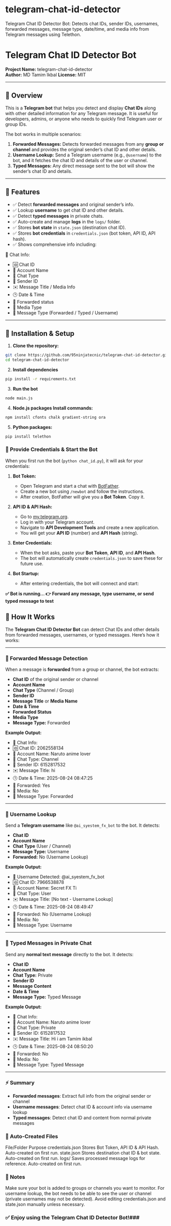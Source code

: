 # telegram-chat-id-detector
Telegram Chat ID Detector Bot: Detects chat IDs, sender IDs, usernames, forwarded messages, message type, date/time, and media info from Telegram messages using Telethon.

# Telegram Chat ID Detector Bot

**Project Name:** telegram-chat-id-detector  
**Author:** MD Tamim Ikbal 
**License:** MIT  

---

## 🔹 Overview

This is a **Telegram bot** that helps you detect and display **Chat IDs** along with other detailed information for any Telegram message. It is useful for developers, admins, or anyone who needs to quickly find Telegram user or group IDs.  

The bot works in multiple scenarios:

1. **Forwarded Messages:** Detects forwarded messages from any **group or channel** and provides the original sender’s chat ID and other details.  
2. **Username Lookup:** Send a Telegram username (e.g., `@username`) to the bot, and it fetches the chat ID and details of the user or channel.  
3. **Typed Messages:** Any direct message sent to the bot will show the sender’s chat ID and details.  

---

## 🔹 Features

- ✅ Detect **forwarded messages** and original sender’s info.  
- ✅ Lookup **username** to get chat ID and other details.  
- ✅ Detect **typed messages** in private chats.  
- ✅ Auto-create and manage **logs** in the `logs/` folder.  
- ✅ Stores **bot state** in `state.json` (destination chat ID).  
- ✅ Stores **bot credentials** in `credentials.json` (bot token, API ID, API hash).  
- ✅ Shows comprehensive info including:

📌 Chat Info:
- 🆔 Chat ID  
- 💬 Account Name  
- 📂 Chat Type  
- 👤 Sender ID  
- ✉️ Message Title / Media Info  
- 🕒 Date & Time  
- 📂 Forwarded status  
- 📂 Media Type  
- 📂 Message Type (Forwarded / Typed / Username)  

---

## 🔹 Installation & Setup

1. **Clone the repository:**

```bash
git clone https://github.com/95ninjatecnic/telegram-chat-id-detector.git
cd telegram-chat-id-detector
```

2. **Install dependencies**

```bash
pip install -r requirements.txt
```

3. **Run the bot**

```bash
node main.js
```
4. **Node.js packages Install commands:**

```bash
npm install cfonts chalk gradient-string ora
```

5. **Python packages:**

```bash
pip install telethon
```

### 🔹 Provide Credentials & Start the Bot

When you first run the bot (`python chat_id.py`), it will ask for your credentials:

1. **Bot Token:**  
   - Open Telegram and start a chat with [BotFather](https://t.me/BotFather).  
   - Create a new bot using `/newbot` and follow the instructions.  
   - After creation, BotFather will give you a **Bot Token**. Copy it.  

2. **API ID & API Hash:**  
   - Go to [my.telegram.org](https://my.telegram.org).  
   - Log in with your Telegram account.  
   - Navigate to **API Development Tools** and create a new application.  
   - You will get your **API ID** (number) and **API Hash** (string).  

3. **Enter Credentials:**  
   - When the bot asks, paste your **Bot Token**, **API ID**, and **API Hash**.  
   - The bot will automatically create `credentials.json` to save these for future use.  

4. **Bot Startup:**  
   - After entering credentials, the bot will connect and start:  


**✅ Bot is running...
👉 Forward any message, type username, or send typed message to test**

## 🔹 How It Works

The **Telegram Chat ID Detector Bot** can detect Chat IDs and other details from forwarded messages, usernames, or typed messages. Here’s how it works:

---

### 🔹 Forwarded Message Detection

When a message is **forwarded** from a group or channel, the bot extracts:

- **Chat ID** of the original sender or channel  
- **Account Name**  
- **Chat Type** (Channel / Group)  
- **Sender ID**  
- **Message Title** or **Media Name**  
- **Date & Time**  
- **Forwarded Status**  
- **Media Type**  
- **Message Type:** Forwarded  

**Example Output:**

  - 📌 Chat Info:
  - 🆔 Chat ID: 2062558134
  - 💬 Account Name: Naruto anime lover
  - 📂 Chat Type: Channel
  - 👤 Sender ID: 6152817532
  - ✉️ Message Title: hi
  - 🕒 Date & Time: 2025-08-24 08:47:25
  - 📂 Forwarded: Yes
  - 📂 Media: No
  - 📂 Message Type: Forwarded

---

### 🔹 Username Lookup

Send a **Telegram username** like `@ai_syestem_fx_bot` to the bot. It detects:

- **Chat ID**  
- **Account Name**  
- **Chat Type** (User / Channel)  
- **Message Type:** Username  
- **Forwarded:** No (Username Lookup)  

**Example Output:**

 - 🔎 Username Detected: @ai_syestem_fx_bot
 - 🆔 Chat ID: 7966538878
 - 💬 Account Name: Secret FX Ti
 - 📂 Chat Type: User
 - ✉️ Message Title: [No text - Username Lookup]
 - 🕒 Date & Time: 2025-08-24 08:49:47
 - 📂 Forwarded: No (Username Lookup)
 - 📂 Media: No
 - 📂 Message Type: Username


---

### 🔹 Typed Messages in Private Chat

Send any **normal text message** directly to the bot. It detects:

- **Chat ID**  
- **Account Name**  
- **Chat Type:** Private  
- **Sender ID**  
- **Message Content**  
- **Date & Time**  
- **Message Type:** Typed Message  

**Example Output:**

 - 📌 Chat Info:
 - 💬 Account Name: Naruto anime lover
 - 📂 Chat Type: Private
 - 👤 Sender ID: 6152817532
 - ✉️ Message Title: Hi i am Tamim ikbal
 - 🕒 Date & Time: 2025-08-24 08:50:20
 - 📂 Forwarded: No
 - 📂 Media: No
 - 📂 Message Type: Typed Message

---

### ⚡ Summary

- **Forwarded messages**: Extract full info from the original sender or channel  
- **Username messages**: Detect chat ID & account info via username lookup  
- **Typed messages**: Detect chat ID and content from normal private messages  

###  🔹 Auto-Created Files
File/Folder	Purpose
credentials.json	Stores Bot Token, API ID & API Hash. Auto-created on first run.
state.json	Stores destination chat ID & bot state. Auto-created on first run.
logs/	Saves processed message logs for reference. Auto-created on first run.


###  🔹 Notes

Make sure your bot is added to groups or channels you want to monitor.
For username lookup, the bot needs to be able to see the user or channel (private usernames may not be detected).
Avoid editing credentials.json and state.json manually unless necessary.

###  ✅ Enjoy using the Telegram Chat ID Detector Bot!###
